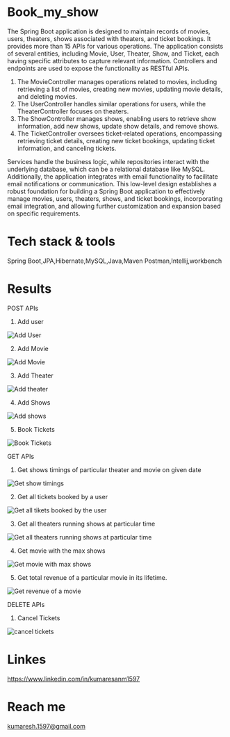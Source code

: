 # Book_my_show
The Spring Boot application is designed to maintain records of movies, users, theaters, shows associated with theaters, and ticket bookings. It provides more than 15 APIs for various operations. 
The application consists of several entities, including Movie, User, Theater, Show, and Ticket, each having specific attributes to capture relevant information. 
Controllers and endpoints are used to expose the functionality as RESTful APIs.

1) The MovieController manages operations related to movies, including retrieving a list of movies, creating new movies, updating movie details, and deleting movies.
2) The UserController handles similar operations for users, while the TheaterController focuses on theaters.
3) The ShowController manages shows, enabling users to retrieve show information, add new shows, update show details, and remove shows.
4) The TicketController oversees ticket-related operations, encompassing retrieving ticket details, creating new ticket bookings, updating ticket information, and canceling tickets.

Services handle the business logic, while repositories interact with the underlying database, which can be a relational database like MySQL.
Additionally, the application integrates with email functionality to facilitate email notifications or communication. 
This low-level design establishes a robust foundation for building a Spring Boot application to effectively manage movies, users, theaters, shows, and ticket bookings, incorporating email integration, and allowing further customization and expansion based on specific requirements.

# Tech stack & tools
Spring Boot,JPA,Hibernate,MySQL,Java,Maven
Postman,Intellij,workbench

# Results
 POST APIs
 1) Add user

  ![Add User](https://github.com/kumaresh1597/Book_my_show/assets/115056892/6ad120f4-f08d-4db4-997b-7fc412b95d01)

  2) Add Movie

  ![Add Movie](https://github.com/kumaresh1597/Book_my_show/assets/115056892/9d3ceb30-a53c-43bf-b257-961e94a81566)

  3) Add Theater

  ![Add theater](https://github.com/kumaresh1597/Book_my_show/assets/115056892/ab229c99-74cd-4101-8d04-f109d6b0ffc4)

  4) Add Shows

  ![Add shows](https://github.com/kumaresh1597/Book_my_show/assets/115056892/4b0e2a77-ba73-4ff5-b25d-d12ab5b2d71f)

  5) Book Tickets

  ![Book Tickets](https://github.com/kumaresh1597/Book_my_show/assets/115056892/c4daa576-c998-4533-b2c8-35fb1bd09e33)

 GET APIs

  1) Get shows timings of particular theater and movie on given date

![Get show timings](https://github.com/kumaresh1597/Book_my_show/assets/115056892/ac67759b-5d91-46de-a3db-064b94d12dc5)

2) Get all tickets booked by a user

![Get all tikets booked by the user](https://github.com/kumaresh1597/Book_my_show/assets/115056892/1406ed28-0e48-45f1-a230-8b8c9b227011)

3) Get all theaters running shows at particular time

![Get all theaters running shows at particular time](https://github.com/kumaresh1597/Book_my_show/assets/115056892/8f4cf904-ab97-4030-8878-9f659aa13b0e)

4) Get movie  with the max shows

![Get movie with max shows](https://github.com/kumaresh1597/Book_my_show/assets/115056892/2d7e14e8-bd58-45dc-99b7-0193d11c8a48)

5) Get total revenue of a particular movie in its lifetime.

![Get revenue of a movie](https://github.com/kumaresh1597/Book_my_show/assets/115056892/e7c85beb-3ca3-4c13-8303-d253ade9a3db)

DELETE APIs
1) Cancel Tickets

![cancel tickets](https://github.com/kumaresh1597/Book_my_show/assets/115056892/8e19999a-0bbe-4d6a-95ea-7d5ec695b765)

# Linkes

https://www.linkedin.com/in/kumaresanm1597

# Reach me

kumaresh.1597@gmail.com







  







  


